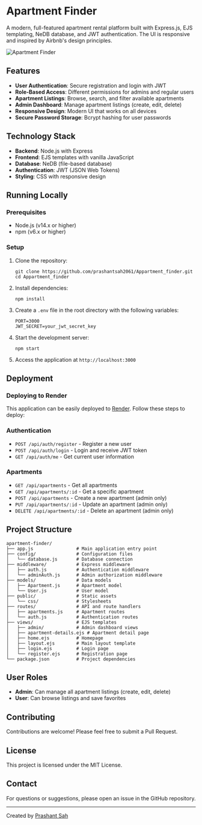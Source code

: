 # Apartment Finder

A modern, full-featured apartment rental platform built with Express.js, EJS templating, NeDB database, and JWT authentication. The UI is responsive and inspired by Airbnb's design principles.

![Apartment Finder](https://example.com/screenshot.png)


## Features

- **User Authentication**: Secure registration and login with JWT
- **Role-Based Access**: Different permissions for admins and regular users
- **Apartment Listings**: Browse, search, and filter available apartments
- **Admin Dashboard**: Manage apartment listings (create, edit, delete)
- **Responsive Design**: Modern UI that works on all devices
- **Secure Password Storage**: Bcrypt hashing for user passwords

## Technology Stack

- **Backend**: Node.js with Express
- **Frontend**: EJS templates with vanilla JavaScript
- **Database**: NeDB (file-based database)
- **Authentication**: JWT (JSON Web Tokens)
- **Styling**: CSS with responsive design

## Running Locally

### Prerequisites

- Node.js (v14.x or higher)
- npm (v6.x or higher)

### Setup

1. Clone the repository:
   ```
   git clone https://github.com/prashantsah2061/Appartment_finder.git
   cd Appartment_finder
   ```

2. Install dependencies:
   ```
   npm install
   ```

3. Create a `.env` file in the root directory with the following variables:
   ```
   PORT=3000
   JWT_SECRET=your_jwt_secret_key
   ```

4. Start the development server:
   ```
   npm start
   ```

5. Access the application at `http://localhost:3000`

## Deployment



### Deploying to Render

This application can be easily deployed to [Render](https://render.com). Follow these steps to deploy:






### Authentication

- `POST /api/auth/register` - Register a new user
- `POST /api/auth/login` - Login and receive JWT token
- `GET /api/auth/me` - Get current user information

### Apartments

- `GET /api/apartments` - Get all apartments
- `GET /api/apartments/:id` - Get a specific apartment
- `POST /api/apartments` - Create a new apartment (admin only)
- `PUT /api/apartments/:id` - Update an apartment (admin only)
- `DELETE /api/apartments/:id` - Delete an apartment (admin only)

## Project Structure

```
apartment-finder/
├── app.js                # Main application entry point
├── config/               # Configuration files
│   └── database.js       # Database connection
├── middleware/           # Express middleware
│   ├── auth.js           # Authentication middleware
│   └── adminAuth.js      # Admin authorization middleware
├── models/               # Data models
│   ├── Apartment.js      # Apartment model
│   └── User.js           # User model
├── public/               # Static assets
│   └── css/              # Stylesheets
├── routes/               # API and route handlers
│   ├── apartments.js     # Apartment routes
│   └── auth.js           # Authentication routes
├── views/                # EJS templates
│   ├── admin/            # Admin dashboard views
│   ├── apartment-details.ejs # Apartment detail page
│   ├── home.ejs          # Homepage
│   ├── layout.ejs        # Main layout template
│   ├── login.ejs         # Login page
│   └── register.ejs      # Registration page
└── package.json          # Project dependencies
```

## User Roles

- **Admin**: Can manage all apartment listings (create, edit, delete)
- **User**: Can browse listings and save favorites

## Contributing

Contributions are welcome! Please feel free to submit a Pull Request.

## License

This project is licensed under the MIT License.

## Contact

For questions or suggestions, please open an issue in the GitHub repository.

---

Created by [Prashant Sah](https://github.com/prashantsah2061)
